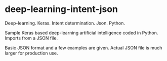 # deep-learning-intent-json
Deep-learning. Keras. Intent determination. Json. Python.


Sample Keras based deep-learning artificial intelligence coded in Python. Imports from a JSON file.

Basic JSON format and a few examples are given. Actual JSON file is much larger for production use.
